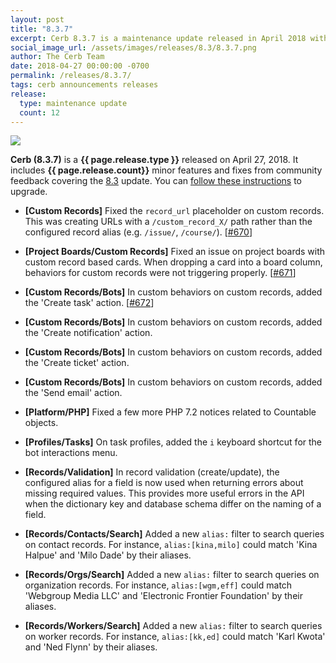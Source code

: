```yaml
---
layout: post
title: "8.3.7"
excerpt: Cerb 8.3.7 is a maintenance update released in April 2018 with 12 minor features and fixes from community feedback.
social_image_url: /assets/images/releases/8.3/8.3.7.png
author: The Cerb Team
date: 2018-04-27 00:00:00 -0700
permalink: /releases/8.3.7/
tags: cerb announcements releases
release:
  type: maintenance update
  count: 12
---
```


<div class="cerb-screenshot">
<img src="{{page.social_image_url}}" class="screenshot" style="max-width:500px;">
</div>

**Cerb (8.3.7)** is a **{{ page.release.type }}** released on April 27, 2018. It includes **{{ page.release.count}}** minor features and fixes from community feedback covering the [8.3](/releases/8.3/) update.  You can [follow these instructions](/docs/upgrading/) to upgrade.

* **[Custom Records]** Fixed the `record_url` placeholder on custom records. This was creating URLs with a `/custom_record_X/` path rather than the configured record alias (e.g. `/issue/`, `/course/`). [[#670](https://github.com/jstanden/cerb/issues/670)]

* **[Project Boards/Custom Records]** Fixed an issue on project boards with custom record based cards. When dropping a card into a board column, behaviors for custom records were not triggering properly. [[#671](https://github.com/jstanden/cerb/issues/671)]

* **[Custom Records/Bots]** In custom behaviors on custom records, added the 'Create task' action. [[#672](https://github.com/jstanden/cerb/issues/672)]

* **[Custom Records/Bots]** In custom behaviors on custom records, added the 'Create notification' action.

* **[Custom Records/Bots]** In custom behaviors on custom records, added the 'Create ticket' action.

* **[Custom Records/Bots]** In custom behaviors on custom records, added the 'Send email' action.

* **[Platform/PHP]** Fixed a few more PHP 7.2 notices related to Countable objects.

* **[Profiles/Tasks]** On task profiles, added the `i` keyboard shortcut for the bot interactions menu.

* **[Records/Validation]** In record validation (create/update), the configured alias for a field is now used when returning errors about missing required values. This provides more useful errors in the API when the dictionary key and database schema differ on the naming of a field.

* **[Records/Contacts/Search]** Added a new `alias:` filter to search queries on contact records. For instance, `alias:[kina,milo]` could match 'Kina Halpue' and 'Milo Dade' by their aliases.

* **[Records/Orgs/Search]** Added a new `alias:` filter to search queries on organization records. For instance, `alias:[wgm,eff]` could match 'Webgroup Media LLC' and 'Electronic Frontier Foundation' by their aliases.

* **[Records/Workers/Search]** Added a new `alias:` filter to search queries on worker records. For instance, `alias:[kk,ed]` could match 'Karl Kwota' and 'Ned Flynn' by their aliases.

